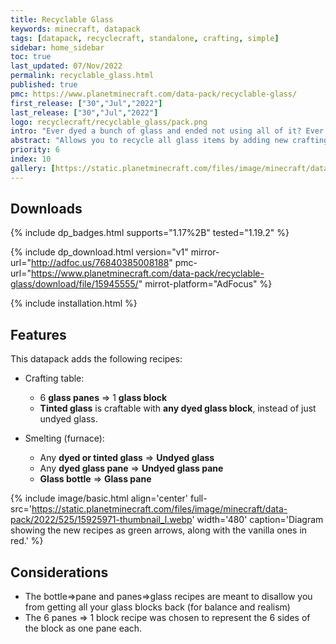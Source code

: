```yaml
---
title: Recyclable Glass
keywords: minecraft, datapack
tags: [datapack, recyclecraft, standalone, crafting, simple]
sidebar: home_sidebar
toc: true
last_updated: 07/Nov/2022
permalink: recyclable_glass.html
published: true
pmc: https://www.planetminecraft.com/data-pack/recyclable-glass/
first_release: ["30","Jul","2022"]
last_release: ["30","Jul","2022"]
logo: recyclecraft/recyclable_glass/pack.png
intro: "Ever dyed a bunch of glass and ended not using all of it? Ever crafted more panes or bottles than you needed? This datapack allows you to recycle all glass items by adding crafting and smelting recipes."
abstract: "Allows you to recycle all glass items by adding new crafting and smelting recipes."
priority: 6
index: 10
gallery: [https://static.planetminecraft.com/files/image/minecraft/data-pack/2022/525/15925993-captura_l.webp,https://static.planetminecraft.com/files/image/minecraft/data-pack/2022/525/15925995-captura_l.webp,https://static.planetminecraft.com/files/image/minecraft/data-pack/2022/525/15925996-captura_l.webp,https://static.planetminecraft.com/files/image/minecraft/data-pack/2022/525/15925997-captura_l.webp]
---
```


## Downloads
{% include dp_badges.html supports="1.17%2B" tested="1.19.2" %}

{% include dp_download.html version="v1" mirror-url="http://adfoc.us/76840385008188" pmc-url="https://www.planetminecraft.com/data-pack/recyclable-glass/download/file/15945555/" mirrot-platform="AdFocus" %}

{% include installation.html %}

## Features
This datapack adds the following recipes:

- Crafting table:

  - 6 **glass panes** ⇒ 1 **glass block**
  - **Tinted glass** is craftable with **any dyed glass block**, instead of just undyed glass.

- Smelting (furnace):

  - Any **dyed or tinted glass** ⇒ **Undyed glass**
  - Any **dyed glass pane** ⇒ **Undyed glass pane**
  - **Glass bottle** ⇒ **Glass pane**

{% include image/basic.html align='center' full-src='https://static.planetminecraft.com/files/image/minecraft/data-pack/2022/525/15925971-thumbnail_l.webp' width='480' caption='Diagram showing the new recipes as green arrows, along with the vanilla ones in red.' %}

## Considerations

- The bottle⇒pane and panes⇒glass recipes are meant to disallow you from getting all your glass blocks back (for balance and realism)
- The 6 panes ⇒ 1 block recipe was chosen to represent the 6 sides of the block as one pane each.